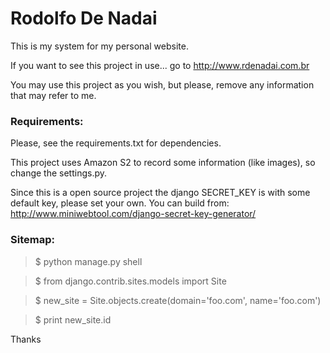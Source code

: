 # Rodolfo De Nadai

This is my system for my personal website.

If you want to see this project in use... go to http://www.rdenadai.com.br

You may use this project as you wish, but please, remove any information that may refer to me.

### Requirements:

Please, see the requirements.txt for dependencies.

This project uses Amazon S2 to record some information (like images), so change the settings.py.

Since this is a open source project the django SECRET_KEY is with some default key, 
please set your own. You can build from: http://www.miniwebtool.com/django-secret-key-generator/ 

### Sitemap:

>$ python manage.py shell

>$ from django.contrib.sites.models import Site

>$ new_site = Site.objects.create(domain='foo.com', name='foo.com')

>$ print new_site.id



Thanks